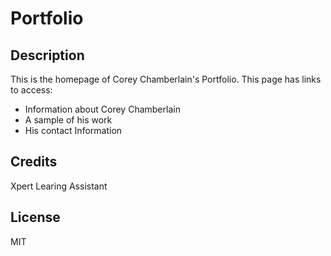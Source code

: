 # Portfolio


## Description

This is the homepage of Corey Chamberlain's Portfolio.
This page has links to access:

- Information about Corey Chamberlain
- A sample of his work
- His contact Information



## Credits

Xpert Learing Assistant

## License

MIT

